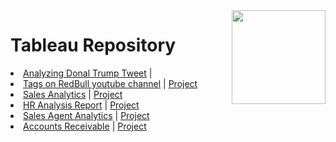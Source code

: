 <img align="right" height=150 src="https://logos-world.net/wp-content/uploads/2021/10/Tableau-Emblem-700x394.png"/>
<h1>Tableau Repository</h1>

<li><a href='https://public.tableau.com/views/AnalyzingDonaldTrumptweets/TrumpDashboard?:language=pt-BR&:display_count=n&:origin=viz_share_link'>Analyzing Donal Trump Tweet</a> | </li> 

<li><a href='https://public.tableau.com/views/TagsonRedBullyoutubechannel/RedBulldashboard?:language=pt-BR&:display_count=n&:origin=viz_share_link'> Tags on RedBull youtube channel</a> | <a href='https://github.com/gabrielalastra/RedBull_youtubechannel'>Project</a></li>

<li><a href='https://public.tableau.com/views/Sales_Analytics_WizardMart/Dashboard?:language=pt-BR&:display_count=n&:origin=viz_share_link'>Sales Analytics</a> | <a href='https://github.com/gabrielalastra/Sales_Analytics_WizardMart'>Project</a></li>

<li><a href='https://public.tableau.com/views/HRAnalysisforAttritionRate/Histria1?:language=pt-BR&:display_count=n&:origin=viz_share_link'>HR Analysis Report</a> | <a href='https://github.com/gabrielalastra/HR_Analysis'>Project</a></li>

<li><a href='https://public.tableau.com/views/SalesAgentAnalytics_16466646350510/SalesAgentDashboard?:language=pt-BR&:display_count=n&:origin=viz_share_link'>Sales Agent Analytics</a> | <a href='https://github.com/gabrielalastra/Sales_Agent_Tracker'>Project</a></li>

<li><a href='https://public.tableau.com/views/AccountsReceivable_16463225078900/Painel1?:language=pt-BR&:display_count=n&:origin=viz_share_link'>Accounts Receivable</a> | <a href='https://github.com/gabrielalastra/AccountsReceivable'>Project</a></li>


